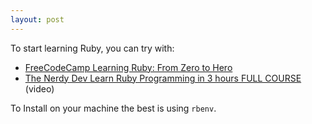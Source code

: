```yaml
---
layout: post
---
```


To start learning Ruby, you can try with:
* [FreeCodeCamp Learning Ruby: From Zero to Hero](https://www.freecodecamp.org/news/learning-ruby-from-zero-to-hero-90ad4eecc82d/)
* [The Nerdy Dev Learn Ruby Programming in 3 hours FULL COURSE](https://www.youtube.com/watch?v=wI-hfFW9hfI) (video)


To Install on your machine the best is using `rbenv`.
